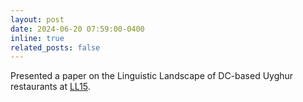 ```yaml
---
layout: post
date: 2024-06-20 07:59:00-0400
inline: true
related_posts: false
---
```


Presented a paper on the Linguistic Landscape of DC-based Uyghur restaurants at [LL15](https://linguisticlandscape15.weebly.com/ll15.html).
